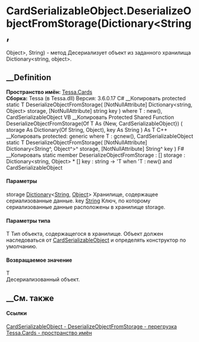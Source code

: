 # CardSerializableObject.DeserializeObjectFromStorage<T>(Dictionary<String,
Object>, String) - метод
Десериализует объект из заданного хранилища Dictionary<string, object>.
## __Definition
 **Пространство имён:** [Tessa.Cards](N_Tessa_Cards.htm)  
 **Сборка:** Tessa (в Tessa.dll) Версия: 3.6.0.17
C# __Копировать
     protected static T DeserializeObjectFromStorage<T>(
    	[NotNullAttribute] Dictionary<string, Object> storage,
    	[NotNullAttribute] string key
    )
    where T : new(), CardSerializableObject
VB __Копировать
     Protected Shared Function DeserializeObjectFromStorage(Of T As {New, CardSerializableObject}) ( 
    	<NotNullAttribute> storage As Dictionary(Of String, Object),
    	<NotNullAttribute> key As String
    ) As T
C++ __Копировать
     protected:
    generic<typename T>
    where T : gcnew(), CardSerializableObject
    static T DeserializeObjectFromStorage(
    	[NotNullAttribute] Dictionary<String^, Object^>^ storage, 
    	[NotNullAttribute] String^ key
    )
F# __Копировать
     static member DeserializeObjectFromStorage : 
            [<NotNullAttribute>] storage : Dictionary<string, Object> * 
            [<NotNullAttribute>] key : string -> 'T  when 'T : new() and CardSerializableObject
#### Параметры
storage
[Dictionary](https://learn.microsoft.com/dotnet/api/system.collections.generic.dictionary-2)<[String](https://learn.microsoft.com/dotnet/api/system.string),
[Object](https://learn.microsoft.com/dotnet/api/system.object)>
    Хранилище, содержащее сериализованные данные.
key [String](https://learn.microsoft.com/dotnet/api/system.string)
     Ключ, по которому сериализованные данные расположены в хранилище storage. 
#### Параметры типа
T
     Тип объекта, содержащегося в хранилище. Объект должен наследоваться от [CardSerializableObject](T_Tessa_Cards_CardSerializableObject.htm) и определять конструктор по умолчанию. 
#### Возвращаемое значение
T  
Десериализованный объект.
##  __См. также
#### Ссылки
[CardSerializableObject - ](T_Tessa_Cards_CardSerializableObject.htm)
[DeserializeObjectFromStorage -
перегрузка](Overload_Tessa_Cards_CardSerializableObject_DeserializeObjectFromStorage.htm)
[Tessa.Cards - пространство имён](N_Tessa_Cards.htm)
